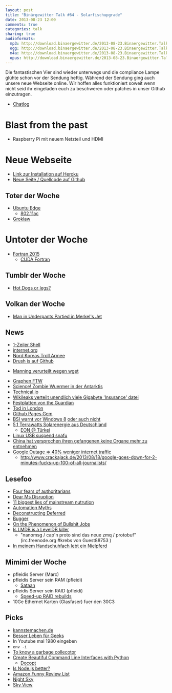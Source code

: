 ```yaml
---
layout: post
title: "Binärgewitter Talk #64 - Solarfischupgrade"
date: 2013-08-23 12:00
comments: true
categories: talk
sharing: true
audioformats:
  mp3: http://download.binaergewitter.de/2013-08-23.Binaergewitter.Talk.64.mp3
  ogg: http://download.binaergewitter.de/2013-08-23.Binaergewitter.Talk.64.ogg
  m4a: http://download.binaergewitter.de/2013-08-23.Binaergewitter.Talk.64.m4a
  opus: http://download.binaergewitter.de/2013-08-23.Binaergewitter.Talk.64.opus
---
```

Die fantastischen Vier sind wieder unterwegs und die compliance Lampe glühte schon vor der Sendung heftig. Während der Sendung ging auch unsere neue Webseite online. Wir hoffen alles funktioniert soweit wenn nicht seid ihr eingeladen euch zu beschweren oder patches in unser Github einzutragen.

* [Chatlog](http://xenim.imake.io/chatlog/binaergewitter-BGT064 )

# Blast from the past

- Raspberry Pi mit neuem Netzteil und HDMI

# Neue Webseite

* [Link zur Installation auf Heroku]( http://binaergewitter.herokuapp.com/ )
* [Neue Seite / Quellcode auf Github](https://github.com/Binaergewitter/serious-bg )

## Toter der Woche

- [Ubuntu Edge]( http://www.indiegogo.com/projects/ubuntu-edge )
    * [802.11ac]( http://en.wikipedia.org/wiki/802.11ac )
- [Groklaw]( http://www.groklaw.net/article.php?story=20130818120421175 )

# Untoter der Woche

- [Fortran 2015]( http://www.heise.de/developer/meldung/Entwicklung-von-Fortran-2015-schreitet-voran-1933803.html )
    * [CUDA Fortran]( http://arkanis.de/weblog/2011-04-02-finished-my-practical-term/evaluation-of-cuda-fortran-for-the-cfd-code-strukti.pdf )

## Tumblr der Woche

- [Hot Dogs or legs?]( http://hot-dog-legs.tumblr.com/ )

## Volkan der Woche

- [Man in Underpants Partied in Merkel's Jet]( http://www.spiegel.de/international/zeitgeist/man-in-underpants-partied-in-german-government-jet-for-angela-merkel-a-917494.html )


## News

- [1-Zeiler Shell](http://www.heise.de/netze/meldung/Webserver-als-Shell-Einzeiler-1936993.html )
- [internet.org]( http://www.nytimes.com/2013/08/21/technology/facebook-leads-an-effort-to-lower-barriers-to-internet-access.html?hp )
- [Nord Koreas Troll Armee]( http://www.theregister.co.uk/2013/08/16/north_korea_recruits_troll_army/ )
- [Drush is auf Github]( https://dl.dropboxusercontent.com/u/361076/drush-github.gif )
* [Manning verurteilt wegen wget]( http://www.washingtonpost.com/blogs/worldviews/wp/2013/07/30/the-free-web-program-that-got-bradley-manning-convicted-of-computer-fraud/ )
- [Graphen FTW]( http://www.businessweek.com/articles/2013-08-20/scientists-take-graphene-to-the-next-level#r=hpt-lst )
- [Science! Zombie Wuermer in der Antarktis]( http://news.sciencemag.org/biology/2013/08/bone-eating-worms-found-antarctic-waters )
- [Technical.io]( http://technical.io/ )
- [Wikileaks verteilt unendlich viele Gigabyte 'Insurance' datei]( http://yro.slashdot.org/story/13/08/18/1641241/wikileaks-releases-a-massive-insurance-file-that-no-one-can-open )
- [Festplatten von the Guardian]( www.harmbengen.de/toonpool/2013%2008%2020%20guardian-festplatten_2064485.jpg )
- [Tod in London](http://www.tagesschau.de/wirtschaft/banker112.html )
- [Github Pages Gem]( https://github.com/github/pages-gem )
- [BSI warnt vor Windows 8](http://www.golem.de/news/trusted-computing-bundesregierung-warnt-vor-windows-8-1308-101101.html ) [oder auch nicht](http://www.heise.de/newsticker/meldung/BSI-Trotz-kritischer-Aspekte-keine-Warnung-vor-Windows-8-1940081.html )
- [ 5.1 Terrawatts Solarenergie aus Deutschland]( http://hardware.slashdot.org/story/13/08/20/2140215/germany-produces-record-breaking-51-terawatt-hours-of-solar-energy-in-one-month )
    * [EON @ Türkei]( http://www.forbes.com/sites/williampentland/2013/08/19/german-utility-revolts-against-renewable-energy-threatens-to-relocate-in-turkey/?ss=business:energy )
- [Linux USB suspend snafu]( https://plus.google.com/116960357493251979546/posts/RZpndv4BCCD )
- [China hat versprochen ihren gefangenen keine Organe mehr zu entnehmen]( http://www.bbc.co.uk/news/world-asia-china-23722796 )
- [Google Outage => 40% weniger internet traffic]( http://tech.slashdot.org/story/13/08/19/0147224/google-outage-internet-traffic-plunges-40 )
   * http://www.crackajack.de/2013/08/18/google-goes-down-for-2-minutes-fucks-up-100-of-all-journalists/

## Lesefoo

- [Four fears of authoritarians]( http://paulbernal.wordpress.com/2013/08/21/four-fears-for-authoritarians/ )
- [Dear Ms Disruption]( https://medium.com/p/d7e5d14065f1 )
- [11 biggest lies of mainstream nutrution]( http://authoritynutrition.com/11-biggest-lies-of-mainstream-nutrition/ )
- [Automation Myths]( http://programming.oreilly.com/2013/08/automation-myths.html )
- [Deconstructing Deferred]( https://docs.google.com/document/d/10WOZgLQaYNpOrag-eTbUm-JUCCfdyfravZ4qSOQPg1M/preview?sle=true# )
- [Bugger]( http://www.bbc.co.uk/blogs/adamcurtis/posts/BUGGER )
- [On the Phenomenon of Bullshit Jobs]( http://www.strikemag.org/bullshit-jobs/ )
- [Is LMDB is a LevelDB killer ]( https://symas.com/is-lmdb-a-leveldb-killer/ )
  * "nanomsg / cap'n proto sind das neue zmq / protobuf" (irc.freenode.org #krebs von Guest88753 )
- [In meinem Handschuhfach lebt ein Nielpferd]( https://aargks.wordpress.com/2013/08/19/in-meinem-handschuhfach-lebt-ein-nilpferd-politikpause/ )


## Mimimi der Woche

- pfleidis Server (Marc)
- pfleidis Server sein RAM (pfleidi)
  * [Sataan]( https://www.amazon.de/dp/B000050X7U/?tag=krebsco-21 )
- pfleidis Server sein RAID (pfleidi)
    * [Speed-up RAID rebuilds]( http://www.cyberciti.biz/tips/linux-raid-increase-resync-rebuild-speed.html )
- 10Ge Ethernet Karten (Glasfaser) fuer den 30C3

## Picks

- [kannstemachen.de](http://kannstemachen.de )
- [Besser Leben für Geeks]( http://www.youtube.com/watch?v=I-P7mvZ7dz4 )
- In Youtube mal 1980 eingeben
- `env -i`
- [To know a garbage collecotor]( http://www.youtube.com/watch?v=t8dj56h2gbg )
- [Create Beautiful Command Line Interfaces with Python]( http://www.youtube.com/watch?v=pXhcPJK5cMc )
   - [Docopt]( https://github.com/docopt/docopt )
- [Is Node.js better?]( http://www.youtube.com/watch?v=C5fa1LZYodQ )
- [Amazon Funny Review List]( http://amzn.to/16S86jR )
- [Night Sky]( https://itunes.apple.com/de/app/night-sky-2/id649020636?l=en&mt=8 )
- [Sky View]( https://itunes.apple.com/de/app/skyview-explore-the-universe/id404990064?l=en&mt=8 )


